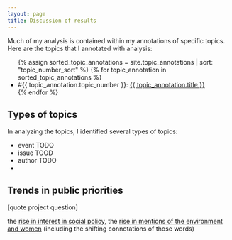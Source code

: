 ```yaml
---
layout: page
title: Discussion of results
---
```


Much of my analysis is contained within my annotations of specific topics. Here are the topics that I annotated with analysis:

<ul>
    {% assign sorted_topic_annotations = site.topic_annotations | sort: "topic_number_sort" %}
    {% for topic_annotation in sorted_topic_annotations %}
        <li>
            #{{ topic_annotation.topic_number }}: <a href="{{ topic_annotation.url }}">{{ topic_annotation.title }}</a>
        </li>
    {% endfor %}
</ul>



## Types of topics

In analyzing the topics, I identified several types of topics:

* event TODO
* issue TOOD
* author TODO
* 

## Trends in public priorities

[quote project question]

the [rise in interest in social policy](/topics/6-health-communities-children/), the [rise in mentions of the environment and women](/topics/8-plan-economy-values/) (including the shifting connotations of those words)